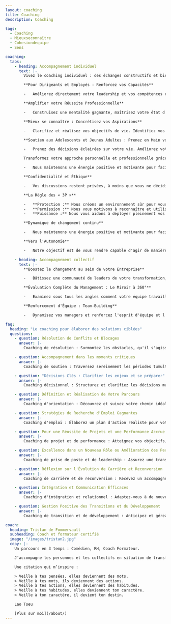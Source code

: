 ```yaml
---
layout: coaching
title: Coaching
description: Coaching

tags:
  - Coaching
  - Mieuxseconnaître
  - Cohesiondequipe
  - Sens

coaching:
  tabs:
    - heading: Accompagnement individuel
      text: |-
        Vivez le coaching individuel : des échanges constructifs et bienveillants qui favorisent le passage à l'action en confort et en sérénité

        **Pour Dirigeants et Employés : Renforcez vos Capacités**

        -   Améliorez directement votre leadership et vos compétences en gestion. Devenez plus assertif, influent, et trouvez satisfaction et réussite dans votre rôle.

        **Amplifier votre Réussite Professionnelle**

        -   Construisez une mentalité gagnante, maîtrisez votre état d'esprit, renforcez votre confiance en vous. Naviguez avec succès vos changements de carrière et instaurez des habitudes de travail productives.

        **Mieux se connaître : Concrétisez vos Aspirations**

        -   Clarifiez et réalisez vos objectifs de vie. Identifiez vos valeurs, talents, et besoins essentiels. Exprimez votre véritable identité et discutez de ce qui compte vraiment pour vous dans tous les aspects de votre vie.

        **Soutien aux Adolescents et Jeunes Adultes : Prenez en Main votre Avenir**

        -   Prenez des décisions éclairées sur votre vie. Améliorez votre confiance en vous, orientez vos choix d'études, boostez vos performances académiques et professionnelles. Préparez-vous pour les examens, décrochez des stages et des premiers emplois, tout en gérant efficacement votre vie sociale et familiale.

        Transformez votre approche personnelle et professionnelle grâce à un coaching ciblé et pragmatique. Agissez maintenant pour une vie plus épanouie et réussie.

        -   Nous maintenons une énergie positive et motivante pour faciliter et ancrer les changements souhaités.

        **Confidentialité et Éthique**

        -   Vos discussions restent privées, à moins que vous ne décidiez autrement.

        **La Règle des « 3P »**

        -   **Protection :** Nous créons un environnement sûr pour vous exprimer librement.
        -   **Permission :** Nous vous motivons à reconnaître et utiliser vos forces et votre potentiel.
        -   **Puissance :** Nous vous aidons à déployer pleinement vos capacités.

        **Dynamique de changement continu**

        -   Nous maintenons une énergie positive et motivante pour faciliter et ancrer les changements souhaités.

        **Vers l'Autonomie**

        -   Notre objectif est de vous rendre capable d'agir de manière autonome, en s'appuyant sur vos propres ressources et compétences

    - heading: Accompagnement collectif
      text: |-
        **Boostez le changement au sein de votre Entreprise**

        -   Bâtissez une communauté de leaders de votre transformation, traduisez vos enjeux en actions terrain, partagez sens, vision et ambition suscitant l'adhésion des parties prenantes, incarnez vos valeurs tout en veillant à leur alignement avec vos comportements Identifiez concrètement vos défis et transformez-les en plans d'action réels. Fédérez vos équipes autour d'une vision et d'objectifs communs qui motivent et impliquent chacun.

        **Évaluation Complète du Management : Le Miroir à 360°**

        -   Examinez sous tous les angles comment votre équipe travaille ensemble : l'harmonie du groupe, la qualité de votre travail, la manière dont vous collaborez au-delà des frontières et l'efficacité de vos réunions de direction. Utilisez ces insights pour prendre des décisions éclairées et agir de manière cohérente.

        **Renforcement d'Équipe : Team-Building**

        -   Dynamisez vos managers et renforcez l'esprit d'équipe et l'engagement de tous. Naviguez efficacement à travers les moments de croissance et les périodes plus calmes, et mettez en valeur le potentiel de chacun, tout en partageant un moment convivial et constructif.

faq:
  heading: "Le coaching pour élaborer des solutions ciblées"
  questions:
    - question: Résolution de Conflits et Blocages
      answer: |-
        Coaching de résolution : Surmontez les obstacles, qu'il s'agisse de tensions interpersonnelles, de stress, ou de difficultés à vous affirmer, pour libérer votre potentiel de croissance.

    - question: Accompagnement dans les moments critiques
      answer: |-
        Coaching de soutien : Traversez sereinement les périodes tumultueuses, qu'elles soient d'ordre personnel ou professionnel, et transformez les défis en tremplins pour l'avenir.

    - question: "Décisions Clés : Clarifier les enjeux et se préparer"
      answer: |-
        Coaching décisionnel : Structurez et clarifiez les décisions majeures, qu'elles concernent votre carrière ou des choix de vie personnels, en affinant votre argumentation pour des présentations et négociations à fort enjeu.

    - question: Définition et Réalisation de Votre Parcours
      answer: |-
        Coaching d'orientation : Découvrez et suivez votre chemin idéal, en identifiant clairement vos atouts et en construisant un projet de vie aligné sur vos aspirations.

    - question: Stratégies de Recherche d'Emploi Gagnantes
      answer: |-
        Coaching d'emploi : Élaborez un plan d'action réaliste pour votre future carrière, renforcez votre confiance et soyez prêt à choisir parmi plusieurs propositions, tout en préparant efficacement vos négociations contractuelles.

    - question: Pour une Réussite de Projets et une Performance Accrue
      answer: |-
        Coaching de projet et de performance : Atteignez vos objectifs, que ce soit dans la réalisation de projets ambitieux ou l'amélioration de vos compétences en management, tout en surmontant la peur de l'échec.

    - question: Excellence dans un Nouveau Rôle ou Amélioration des Performances Actuelles
      answer: |-
        Coaching de prise de poste et de leadership : Assurez une transition fluide vers de nouvelles responsabilités ou optimisez votre impact dans votre rôle actuel, en améliorant votre interaction avec l'équipe et la direction.

    - question: Réflexion sur l'Évolution de Carrière et Reconversion
      answer: |-
        Coaching de carrière et de reconversion : Recevez un accompagnement personnalisé pour naviguer dans les étapes cruciales de votre vie professionnelle, que vous aspiriez à un changement radical ou à réaliser un rêve longtemps caressé.

    - question: Intégration et Communication Efficaces
      answer: |-
        Coaching d'intégration et relationnel : Adaptez-vous à de nouveaux environnements, que ce soit dans un cadre professionnel ou personnel, et améliorez vos compétences relationnelles pour une harmonie accrue.

    - question: Gestion Positive des Transitions et du Développement
      answer: |-
        Coaching de transition et de développement : Anticipez et gérez les changements de vie avec assurance, en bénéficiant d'un soutien continu pour votre développement personnelle et professionnelle.

coach:
  heading: Tristan de Fommervault
  subheading: Coach et formateur certifié
  image: "/images/tristan2.jpg"
  copy: |-
    Un parcours en 3 temps : Comédien, RH, Coach Formateur. 

    J’accompagne les personnes et les collectifs en situation de transformation. 

    Une citation qui m’inspire : 

    > Veille à tes pensées, elles deviennent des mots.  
    > Veille à tes mots, ils deviennent des actions.  
    > Veille à tes actions, elles deviennent des habitudes.  
    > Veille à tes habitudes, elles deviennent ton caractère.  
    > Veille à ton caractère, il devient ton destin.  

    Lao Tseu

    [Plus sur moi](/about/)
---
```

